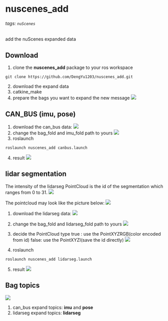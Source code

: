 # nuscenes_add
###### tags: `nuScenes`
add the nuScenes expanded data

## Download

1. clone the **nuscenes_add** package to your ros workspace
```
git clone https://github.com/DengYu1203/nuscenes_add.git
```
2. download the expand data
3. catkine_make
4. prepare the bags you want to expand the new message
![](https://i.imgur.com/IAy8WaK.png)


## CAN_BUS (imu, pose)
1. download the can_bus data:
![](https://i.imgur.com/8WR9I8L.png)
2. change the bag_fold and imu_fold path to yours
![](https://i.imgur.com/6TuqJ7W.png)
3. roslaunch
```
roslaunch nuscenes_add canbus.launch
```
4. result
![](https://i.imgur.com/HqmpH8a.png)


## lidar segmentation
The intensity of the lidarseg PointCloud is the id of the segmentation which ranges from 0 to 31.
![](https://i.imgur.com/69QYJk3.png)

The pointcloud may look like the picture below:
![](https://i.imgur.com/DmYPTFU.png)


1. download the lidarseg data:
![](https://i.imgur.com/XjUupD4.png)

2. change the bag_fold and lidarseg_fold path to yours
![](https://i.imgur.com/9S1cbKi.png)

3. decide the PointCloud type
true : use the PointXYZRGB(color encoded from id)
false: use the PointXYZI(save the id directly)
![](https://i.imgur.com/mSQpnhw.png)

4. roslaunch
```
roslaunch nuscenes_add lidarseg.launch
```
5. result
![](https://i.imgur.com/ihnDztR.png)

## Bag topics
![](https://i.imgur.com/HxczjFJ.png)
1. can_bus expand topics: **imu** and **pose**
2. lidarseg expand topics: **lidarseg**




